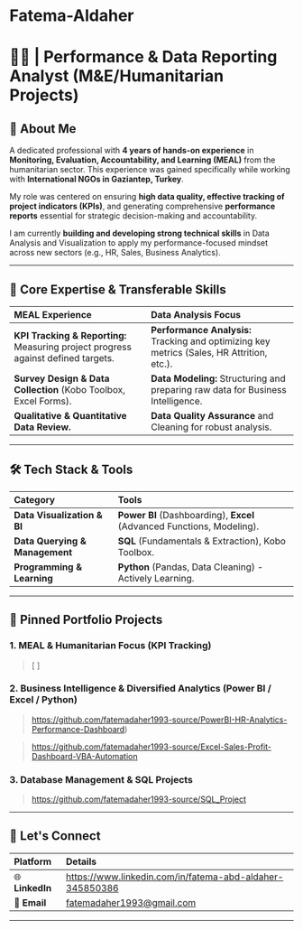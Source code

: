 # Fatema-Aldaher
# 👩‍💻  | Performance & Data Reporting Analyst (M&E/Humanitarian Projects)

## 🌟 About Me

A dedicated professional with **4 years of hands-on experience** in **Monitoring, Evaluation, Accountability, and Learning (MEAL)** from the humanitarian sector. This experience was gained specifically while working with **International NGOs in Gaziantep, Turkey**.

My role was centered on ensuring **high data quality, effective tracking of project indicators (KPIs)**, and generating comprehensive **performance reports** essential for strategic decision-making and accountability.

I am currently **building and developing strong technical skills** in Data Analysis and Visualization to apply my performance-focused mindset across new sectors (e.g., HR, Sales, Business Analytics).

---

## 💼 Core Expertise & Transferable Skills

| MEAL Experience | Data Analysis Focus |
| :--- | :--- |
| **KPI Tracking & Reporting:** Measuring project progress against defined targets. | **Performance Analysis:** Tracking and optimizing key metrics (Sales, HR Attrition, etc.). |
| **Survey Design & Data Collection** (Kobo Toolbox, Excel Forms). | **Data Modeling:** Structuring and preparing raw data for Business Intelligence. |
| **Qualitative & Quantitative Data Review.** | **Data Quality Assurance** and Cleaning for robust analysis. |

---

## 🛠️ Tech Stack & Tools

| Category | Tools |
| :--- | :--- |
| **Data Visualization & BI** | **Power BI** (Dashboarding), **Excel** (Advanced Functions, Modeling). |
| **Data Querying & Management** | **SQL** (Fundamentals & Extraction), Kobo Toolbox. |
| **Programming & Learning** | **Python** (Pandas, Data Cleaning) - Actively Learning. |

---

## 📂 Pinned Portfolio Projects

### 1. MEAL & Humanitarian Focus (KPI Tracking)
> [ ]

### 2. Business Intelligence & Diversified Analytics (Power BI / Excel / Python)
>https://github.com/fatemadaher1993-source/PowerBI-HR-Analytics-Performance-Dashboard)

>https://github.com/fatemadaher1993-source/Excel-Sales-Profit-Dashboard-VBA-Automation

### 3. Database Management & SQL Projects
> https://github.com/fatemadaher1993-source/SQL_Project 

---

## 🤝 Let's Connect

| Platform | Details |
| :--- | :--- |
| 🌐 **LinkedIn** | https://www.linkedin.com/in/fatema-abd-aldaher-345850386
| 📧 **Email** | fatemadaher1993@gmail.com  

---
